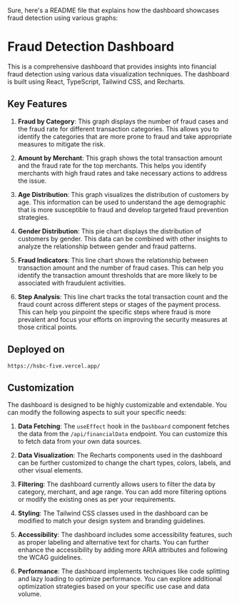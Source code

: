 Sure, here's a README file that explains how the dashboard showcases fraud detection using various graphs:

# Fraud Detection Dashboard

This is a comprehensive dashboard that provides insights into financial fraud detection using various data visualization techniques. The dashboard is built using React, TypeScript, Tailwind CSS, and Recharts.

## Key Features

1. **Fraud by Category**: This graph displays the number of fraud cases and the fraud rate for different transaction categories. This allows you to identify the categories that are more prone to fraud and take appropriate measures to mitigate the risk.

2. **Amount by Merchant**: This graph shows the total transaction amount and the fraud rate for the top merchants. This helps you identify merchants with high fraud rates and take necessary actions to address the issue.

3. **Age Distribution**: This graph visualizes the distribution of customers by age. This information can be used to understand the age demographic that is more susceptible to fraud and develop targeted fraud prevention strategies.

4. **Gender Distribution**: This pie chart displays the distribution of customers by gender. This data can be combined with other insights to analyze the relationship between gender and fraud patterns.

5. **Fraud Indicators**: This line chart shows the relationship between transaction amount and the number of fraud cases. This can help you identify the transaction amount thresholds that are more likely to be associated with fraudulent activities.

6. **Step Analysis**: This line chart tracks the total transaction count and the fraud count across different steps or stages of the payment process. This can help you pinpoint the specific steps where fraud is more prevalent and focus your efforts on improving the security measures at those critical points.

## Deployed on
```
https://hsbc-five.vercel.app/

```

## Customization

The dashboard is designed to be highly customizable and extendable. You can modify the following aspects to suit your specific needs:

1. **Data Fetching**: The `useEffect` hook in the `Dashboard` component fetches the data from the `/api/financialData` endpoint. You can customize this to fetch data from your own data sources.

2. **Data Visualization**: The Recharts components used in the dashboard can be further customized to change the chart types, colors, labels, and other visual elements.

3. **Filtering**: The dashboard currently allows users to filter the data by category, merchant, and age range. You can add more filtering options or modify the existing ones as per your requirements.

4. **Styling**: The Tailwind CSS classes used in the dashboard can be modified to match your design system and branding guidelines.

5. **Accessibility**: The dashboard includes some accessibility features, such as proper labeling and alternative text for charts. You can further enhance the accessibility by adding more ARIA attributes and following the WCAG guidelines.

6. **Performance**: The dashboard implements techniques like code splitting and lazy loading to optimize performance. You can explore additional optimization strategies based on your specific use case and data volume.
